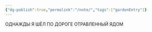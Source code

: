 ```yaml
---
{"dg-publish":true,"permalink":"/note/","tags":["gardenEntry"]}
---
```


ОДНАЖДЫ Я ШЁЛ ПО ДОРОГЕ ОТРАВЛЕННЫЙ ЯДОМ

